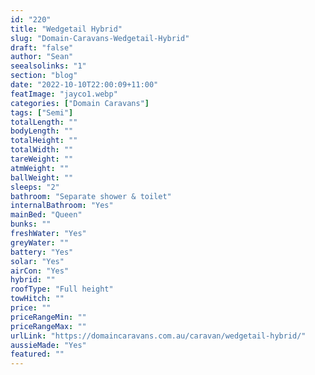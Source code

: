 ```yaml
---
id: "220"
title: "Wedgetail Hybrid"
slug: "Domain-Caravans-Wedgetail-Hybrid"
draft: "false"
author: "Sean"
seealsolinks: "1"
section: "blog"
date: "2022-10-10T22:00:09+11:00"
featImage: "jayco1.webp"
categories: ["Domain Caravans"]
tags: ["Semi"]
totalLength: ""
bodyLength: ""
totalHeight: ""
totalWidth: ""
tareWeight: ""
atmWeight: ""
ballWeight: ""
sleeps: "2"
bathroom: "Separate shower & toilet"
internalBathroom: "Yes"
mainBed: "Queen"
bunks: ""
freshWater: "Yes"
greyWater: ""
battery: "Yes"
solar: "Yes"
airCon: "Yes"
hybrid: ""
roofType: "Full height"
towHitch: ""
price: ""
priceRangeMin: ""
priceRangeMax: ""
urlLink: "https://domaincaravans.com.au/caravan/wedgetail-hybrid/"
aussieMade: "Yes"
featured: ""
---
```

